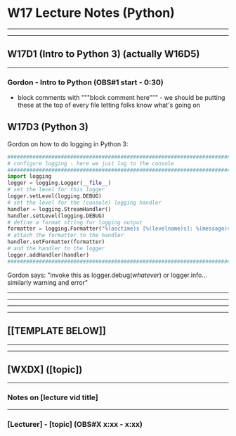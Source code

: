 # W17 Lecture Notes (Python)

_________________________________________________________________________________________
_________________________________________________________________________________________

## W17D1 (Intro to Python 3) (actually W16D5)

_________________________________________________________________________________________

### Gordon - Intro to Python (OBS#1 start - 0:30)

* block comments with """block comment here""" - we should be putting these at the top of every file letting folks know what's going on

## W17D3 (Python 3)

Gordon on how to do logging in Python 3:

```python
################################################################################
# configure logging - here we just log to the console
################################################################################
import logging
logger = logging.Logger(__file__)
# set the level for this logger
logger.setLevel(logging.DEBUG)
# set the level for the (console) logging handler
handler = logging.StreamHandler()
handler.setLevel(logging.DEBUG)
# define a format string for logging output
formatter = logging.Formatter("%(asctime)s [%(levelname)s]: %(message)s")
# attach the formatter to the handler
handler.setFormatter(formatter)
# and the handler to the logger
logger.addHandler(handler)
################################################################################
```

Gordon says: "invoke this as logger.debug(_whatever_) or logger.info... similarly warning and error"

_________________________________________________________________________________________
_________________________________________________________________________________________
_________________________________________________________________________________________
_________________________________________________________________________________________

## [[TEMPLATE BELOW]]

_________________________________________________________________________________________
_________________________________________________________________________________________

## [WXDX] ([topic])

_________________________________________________________________________________________

### Notes on [lecture vid title]

_________________________________________________________________________________________

### [Lecturer] - [topic] (OBS#X x:xx - x:xx)
